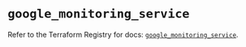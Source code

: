 # `google_monitoring_service`

Refer to the Terraform Registry for docs: [`google_monitoring_service`](https://registry.terraform.io/providers/hashicorp/google-beta/5.35.0/docs/resources/google_monitoring_service).
